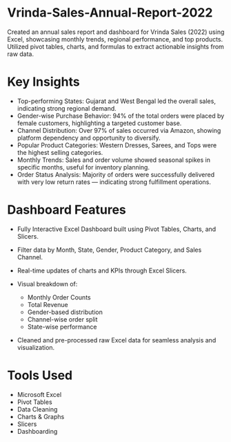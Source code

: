 # Vrinda-Sales-Annual-Report-2022
Created an annual sales report and dashboard for Vrinda Sales (2022) using Excel, showcasing monthly trends, regional performance, and top products. Utilized pivot tables, charts, and formulas to extract actionable insights from raw data.



# Key Insights
- Top-performing States: Gujarat and West Bengal led the overall sales, indicating strong regional demand.
- Gender-wise Purchase Behavior: 94% of the total orders were placed by female customers, highlighting a targeted customer base.
- Channel Distribution: Over 97% of sales occurred via Amazon, showing platform dependency and opportunity to diversify.
- Popular Product Categories: Western Dresses, Sarees, and Tops were the highest selling categories.
- Monthly Trends: Sales and order volume showed seasonal spikes in specific months, useful for inventory planning.
- Order Status Analysis: Majority of orders were successfully delivered with very low return rates — indicating strong fulfillment operations.

# Dashboard Features
- Fully Interactive Excel Dashboard built using Pivot Tables, Charts, and Slicers.
- Filter data by Month, State, Gender, Product Category, and Sales Channel.
- Real-time updates of charts and KPIs through Excel Slicers.
- Visual breakdown of:
    - Monthly Order Counts
    - Total Revenue
    - Gender-based distribution
    - Channel-wise order split
    - State-wise performance
 

-  Cleaned and pre-processed raw Excel data for seamless analysis and visualization.

# Tools Used
- Microsoft Excel
- Pivot Tables
- Data Cleaning
- Charts & Graphs
- Slicers
- Dashboarding

